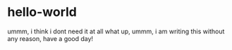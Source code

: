 # hello-world
ummm, i think i dont need it at all
what up, ummm,  i am writing this without any reason, have a good day!
